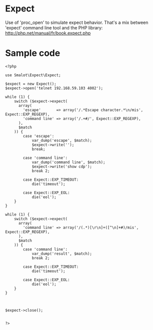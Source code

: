 # Expect
Use of 'proc_open' to simulate expect behavior.
That's a mix between 'expect' command line tool and the PHP library: http://php.net/manual/fr/book.expect.php

# Sample code

````
<?php

use Smalot\Expect\Expect;

$expect = new Expect();
$expect->open('telnet 192.168.59.103 4002');

while (1) {
	switch ($expect->expect(
	  array(
		'escape'       => array('/.*Escape character.*\n/mis', Expect::EXP_REGEXP),
		'command line' => array('/.+#/', Expect::EXP_REGEXP),
	  ),
	  $match
	)) {
		case 'escape':
			var_dump('escape', $match);
			$expect->write('');
			break;

		case 'command line':
			var_dump('command line', $match);
			$expect->write('show cdp');
			break 2;

		case Expect::EXP_TIMEOUT:
			die('timeout');

		case Expect::EXP_EOL:
			die('eol');
	}
}

while (1) {
	switch ($expect->expect(
	  array(
		'command line' => array('/(.*)[\r\n]+([^\n]+#)/mis', Expect::EXP_REGEXP),
	  ),
	  $match
	)) {
		case 'command line':
			var_dump('result', $match);
			break 2;

		case Expect::EXP_TIMEOUT:
			die('timeout');

		case Expect::EXP_EOL:
			die('eol');
	}
}



$expect->close();


?>
````
